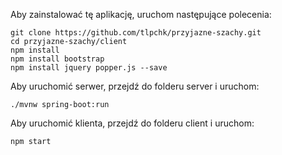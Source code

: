Aby zainstalować tę aplikację, uruchom następujące polecenia:

    git clone https://github.com/tlpchk/przyjazne-szachy.git
    cd przyjazne-szachy/client
    npm install
	npm install bootstrap
	npm install jquery popper.js --save
Aby uruchomić serwer, przejdź do folderu server i uruchom:

    ./mvnw spring-boot:run

Aby uruchomić klienta, przejdź do folderu client i uruchom:

   	npm start

